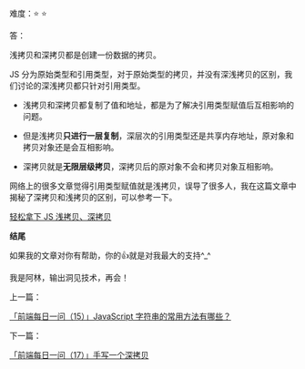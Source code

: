 难度：⭐ ⭐ 


答：

浅拷贝和深拷贝都是创建一份数据的拷贝。

JS 分为原始类型和引用类型，对于原始类型的拷贝，并没有深浅拷贝的区别，我们讨论的深浅拷贝都只针对引用类型。

- 浅拷贝和深拷贝都复制了值和地址，都是为了解决引用类型赋值后互相影响的问题。

- 但是浅拷贝**只进行一层复制**，深层次的引用类型还是共享内存地址，原对象和拷贝对象还是会互相影响。

- 深拷贝就是**无限层级拷贝**，深拷贝后的原对象不会和拷贝对象互相影响。

网络上的很多文章觉得引用类型赋值就是浅拷贝，误导了很多人，我在这篇文章中揭秘了深拷贝和浅拷贝的区别，可以参考一下。

[轻松拿下 JS 浅拷贝、深拷贝](https://juejin.cn/post/7072528644739956773)

**结尾**

如果我的文章对你有帮助，你的👍就是对我最大的支持^_^

我是阿林，输出洞见技术，再会！

上一篇：

[「前端每日一问（15）」JavaScript 字符串的常用方法有哪些？](https://github.com/wlllyfor/question-everyday/blob/main/JS/15.JavaScript%20%E5%AD%97%E7%AC%A6%E4%B8%B2%E7%9A%84%E5%B8%B8%E7%94%A8%E6%96%B9%E6%B3%95%E6%9C%89%E5%93%AA%E4%BA%9B%EF%BC%9F.md)

下一篇：

[「前端每日一问（17）」手写一个深拷贝](https://github.com/wlllyfor/question-everyday/blob/main/JS/17.%E6%89%8B%E5%86%99%E4%B8%80%E4%B8%AA%E6%B7%B1%E6%8B%B7%E8%B4%9D.md)